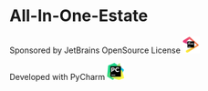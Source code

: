 # All-In-One-Estate



Sponsored by JetBrains OpenSource License <img src="https://raw.githubusercontent.com/akahard2dj/All-In-One-Estate/master/jetbrains-image/jetbrains.png" width="30" height="30" />

Developed with PyCharm <img src="https://raw.githubusercontent.com/akahard2dj/All-In-One-Estate/master/jetbrains-image/logo.png" width="30" height="30" />